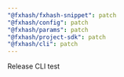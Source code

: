 ```yaml
---
"@fxhash/fxhash-snippet": patch
"@fxhash/config": patch
"@fxhash/params": patch
"@fxhash/project-sdk": patch
"@fxhash/cli": patch
---
```


Release CLI test
